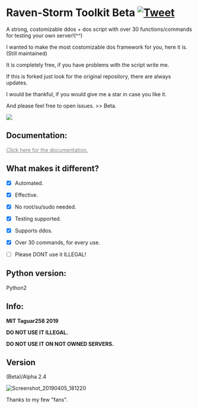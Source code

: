 # Raven-Storm Toolkit Beta [![Tweet](https://img.shields.io/twitter/url/http/shields.io.svg?style=social)](https://twitter.com/intent/tweet?text=Feel%20free%20to%20try%20it%2C%20it%20is%20a%20costumizable%20ddos%20Framework&url=https://github.com/Taguar258/Raven-Storm&hashtags=pentesting)
A strong, costomizable ddos + dos script with over 30 functions/commands for testing your own server!(^^)

I wanted to make the most costomizable dos framework for you, here it is. (Still maintained)

It is completely free, if you have problems with the script write me.

If this is forked just look for the original repository, there are always updates.

I would be thankful, if you would give me a star in case you like it.

And please feel free to open issues. >> Beta.

<!--![MOSHED-2019-4-30-21-28-15](https://user-images.githubusercontent.com/36562445/56987982-34b0ad00-6b8f-11e9-8c2f-9182a9fcd4f9.gif)--><img align="center" style="center" src="https://user-images.githubusercontent.com/36562445/56987982-34b0ad00-6b8f-11e9-8c2f-9182a9fcd4f9.gif" />

## Documentation:
<a style="color: grey" href="https://taguar258.github.io/Raven-Storm/documentation/">Click here for the documentation.</a>

## What makes it different?
- [x] Automated.
- [x] Effective.
- [x] No root/su/sudo needed.
- [x] Testing supported.
- [x] Supports ddos.
- [X] Over 30 commands, for every use.

- [ ] Please DONT use it ILLEGAL!

## Python version:
Python2

## Info:
**MIT Taguar258 2019**

**DO NOT USE IT ILLEGAL.**

**DO NOT USE IT ON NOT OWNED SERVERS.**

## Version
(Beta)/Alpha 2.4

<!--## Screenshot:

![Screenshot_20190405_181220](https://user-images.githubusercontent.com/36562445/55641522-60c65180-57ce-11e9-8c65-084edc2bfb45.jpg)-->
![Screenshot_20190405_181220](https://user-images.githubusercontent.com/36562445/63696325-bdc4b180-c81a-11e9-89b8-a7ce24df08ca.png)

<!--## Update soon infos:
The next update will include the function of connecting multiple scripts together, so you can use instead of one dos script: multiple dos scripts = ddos.
Alpha update probably in on to two days.
<img width="1440" alt="Bildschirmfoto 2019-08-26 um 16 00 14" src="https://user-images.githubusercontent.com/36562445/63696325-bdc4b180-c81a-11e9-89b8-a7ce24df08ca.png">-->





Thanks to my few "fans".


